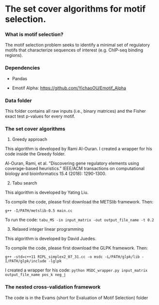 # The set cover algorithms for motif selection.

### What is motif selection?

The motif selection problem seeks to identify a minimal set of regulatory motifs that characterize sequences of interest (e.g. ChIP-seq binding regions).

### Dependencies

- Pandas

- Emotif Alpha: https://github.com/YichaoOU/Emotif_Alpha

### Data folder

This folder contains all raw inputs (i.e., binary matrices) and the Fisher exact test p-values for every motif.

### The set cover algorithms

1. Greedy approach

This algorithm is developed by Rami Al-Ouran. I created a wrapper for his code inside the Greedy folder.

Al-Ouran, Rami, et al. "Discovering gene regulatory elements using coverage-based heuristics." IEEE/ACM transactions on computational biology and bioinformatics 15.4 (2018): 1290-1300.

2. Tabu search

This algorithm is developed by Yating Liu. 

To compile the code, please first download the METSlib framework. Then:

`g++ -I/PATH/metslib-0.5 main.cc`

To run the code: `tabu_MS -in input_matrix -out output_file_name -t 0.2`

3. Relaxed integer linear programming

This algorithm is developed by David Juedes. 

To compile the code, please first download the GLPK framework. Then:

`g++ -std=c++11 RIPL_simplex2_07_31.cc -o msdc -L/PATH/glpk/lib -I/PATH/glpk/include -lglpk`

I created a wrapper for his code: `python MSDC_wrapper.py input_matrix output_file_name pos_k neg_j`

### The nested cross-validation framework

The code is in the Evams (short for Evaluation of Motif Selection) folder
